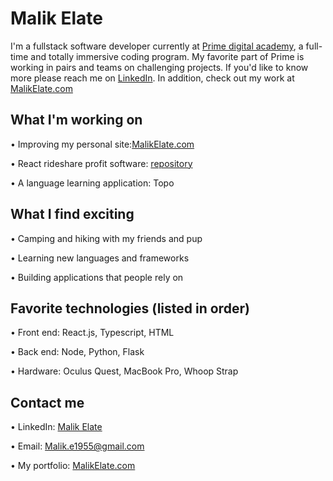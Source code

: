 # Malik Elate

I'm a fullstack software developer currently at <a href="https://primeacademy.io/">Prime digital academy</a>, a full-time and totally immersive coding program. My favorite part of Prime is working in pairs and teams on challenging projects. If you'd like to know more please reach me on <a href="https://www.linkedin.com/in/malik-elate-829226200/" target="_blank">LinkedIn</a>. In addition, check out my work at  <a href="https://malikelate.com" target="_blank" target="_blank">MalikElate.com</a>

## What I'm working on 
• Improving my personal site:<a href="https://malikelate.com" target="_blank" target="_blank">MalikElate.com</a>

• React rideshare profit software: <a href="https://github.com/MalikElate/rideshare-ranger" target="_blank">repository</a>

• A language learning application: Topo 

## What I find exciting 
• Camping and hiking with my friends and pup 

• Learning new languages and frameworks 

• Building applications that people rely on

## Favorite technologies (listed in order)
• Front end: React.js, Typescript, HTML 

• Back end: Node, Python, Flask

• Hardware: Oculus Quest, MacBook Pro, Whoop Strap

## Contact me
• LinkedIn: <a href="https://www.linkedin.com/in/malik-elate-829226200/" target="_blank">Malik Elate</a>

• Email: Malik.e1955@gmail.com

• My portfolio:  <a href="https://malikelate.com" target="_blank">MalikElate.com</a>

